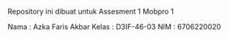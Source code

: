 Repository ini dibuat untuk Assesment 1 Mobpro 1

Nama   : Azka Faris Akbar
Kelas  : D3IF-46-03
NIM    : 6706220020
